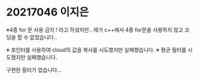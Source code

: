 # 20217046 이지은

※4중 for 문 사용 금지 !
라고 하셨지만.. 제가 c++에서 4중 for문을 사용하지 않고 코딩을 할 수 없었습니다.. 

※ 포인터를 사용하여 cloud의 값을 복사를 시도했지만 실패했습니다.
※ 평균 필터를 시도했지만 실패했습니다.

구현된 필터가 없습니다...
